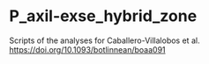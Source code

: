 # P_axil-exse_hybrid_zone
Scripts of the analyses for Caballero-Villalobos et al. https://doi.org/10.1093/botlinnean/boaa091
